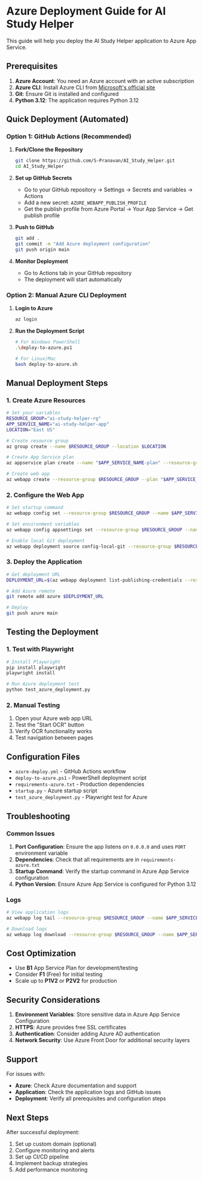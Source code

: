 # Azure Deployment Guide for AI Study Helper

This guide will help you deploy the AI Study Helper application to Azure App Service.

## Prerequisites

1. **Azure Account**: You need an Azure account with an active subscription
2. **Azure CLI**: Install Azure CLI from [Microsoft's official site](https://docs.microsoft.com/en-us/cli/azure/install-azure-cli)
3. **Git**: Ensure Git is installed and configured
4. **Python 3.12**: The application requires Python 3.12

## Quick Deployment (Automated)

### Option 1: GitHub Actions (Recommended)

1. **Fork/Clone the Repository**
   ```bash
   git clone https://github.com/S-Pranavan/AI_Study_Helper.git
   cd AI_Study_Helper
   ```

2. **Set up GitHub Secrets**
   - Go to your GitHub repository → Settings → Secrets and variables → Actions
   - Add a new secret: `AZURE_WEBAPP_PUBLISH_PROFILE`
   - Get the publish profile from Azure Portal → Your App Service → Get publish profile

3. **Push to GitHub**
   ```bash
   git add .
   git commit -m "Add Azure deployment configuration"
   git push origin main
   ```

4. **Monitor Deployment**
   - Go to Actions tab in your GitHub repository
   - The deployment will start automatically

### Option 2: Manual Azure CLI Deployment

1. **Login to Azure**
   ```bash
   az login
   ```

2. **Run the Deployment Script**
   ```bash
   # For Windows PowerShell
   .\deploy-to-azure.ps1
   
   # For Linux/Mac
   bash deploy-to-azure.sh
   ```

## Manual Deployment Steps

### 1. Create Azure Resources

```bash
# Set your variables
RESOURCE_GROUP="ai-study-helper-rg"
APP_SERVICE_NAME="ai-study-helper-app"
LOCATION="East US"

# Create resource group
az group create --name $RESOURCE_GROUP --location $LOCATION

# Create App Service plan
az appservice plan create --name "$APP_SERVICE_NAME-plan" --resource-group $RESOURCE_GROUP --sku B1 --is-linux

# Create web app
az webapp create --resource-group $RESOURCE_GROUP --plan "$APP_SERVICE_NAME-plan" --name $APP_SERVICE_NAME --runtime "PYTHON:3.12"
```

### 2. Configure the Web App

```bash
# Set startup command
az webapp config set --resource-group $RESOURCE_GROUP --name $APP_SERVICE_NAME --startup-file "gunicorn --bind=0.0.0.0 --timeout 600 startup:app"

# Set environment variables
az webapp config appsettings set --resource-group $RESOURCE_GROUP --name $APP_SERVICE_NAME --settings WEBSITES_ENABLE_APP_SERVICE_STORAGE=true

# Enable local Git deployment
az webapp deployment source config-local-git --resource-group $RESOURCE_GROUP --name $APP_SERVICE_NAME
```

### 3. Deploy the Application

```bash
# Get deployment URL
DEPLOYMENT_URL=$(az webapp deployment list-publishing-credentials --resource-group $RESOURCE_GROUP --name $APP_SERVICE_NAME --query "scmUri" --output tsv)

# Add Azure remote
git remote add azure $DEPLOYMENT_URL

# Deploy
git push azure main
```

## Testing the Deployment

### 1. Test with Playwright

```bash
# Install Playwright
pip install playwright
playwright install

# Run Azure deployment test
python test_azure_deployment.py
```

### 2. Manual Testing

1. Open your Azure web app URL
2. Test the "Start OCR" button
3. Verify OCR functionality works
4. Test navigation between pages

## Configuration Files

- `azure-deploy.yml` - GitHub Actions workflow
- `deploy-to-azure.ps1` - PowerShell deployment script
- `requirements-azure.txt` - Production dependencies
- `startup.py` - Azure startup script
- `test_azure_deployment.py` - Playwright test for Azure

## Troubleshooting

### Common Issues

1. **Port Configuration**: Ensure the app listens on `0.0.0.0` and uses `PORT` environment variable
2. **Dependencies**: Check that all requirements are in `requirements-azure.txt`
3. **Startup Command**: Verify the startup command in Azure App Service configuration
4. **Python Version**: Ensure Azure App Service is configured for Python 3.12

### Logs

```bash
# View application logs
az webapp log tail --resource-group $RESOURCE_GROUP --name $APP_SERVICE_NAME

# Download logs
az webapp log download --resource-group $RESOURCE_GROUP --name $APP_SERVICE_NAME
```

## Cost Optimization

- Use **B1** App Service Plan for development/testing
- Consider **F1** (Free) for initial testing
- Scale up to **P1V2** or **P2V2** for production

## Security Considerations

1. **Environment Variables**: Store sensitive data in Azure App Service Configuration
2. **HTTPS**: Azure provides free SSL certificates
3. **Authentication**: Consider adding Azure AD authentication
4. **Network Security**: Use Azure Front Door for additional security layers

## Support

For issues with:
- **Azure**: Check Azure documentation and support
- **Application**: Check the application logs and GitHub issues
- **Deployment**: Verify all prerequisites and configuration steps

## Next Steps

After successful deployment:
1. Set up custom domain (optional)
2. Configure monitoring and alerts
3. Set up CI/CD pipeline
4. Implement backup strategies
5. Add performance monitoring
